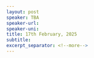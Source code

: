 ```yaml
---
layout: post
speaker: TBA
speaker-url:
speaker-uni:
title: 17th February, 2025
subtitle:
excerpt_separator: <!--more-->
---
```


<!--more-->
